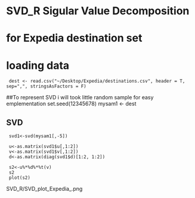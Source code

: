# SVD_R Sigular Value Decomposition
# for Expedia destination set 
# loading data
     dest <- read.csv("~/Desktop/Expedia/destinations.csv", header = T, sep=",", stringsAsFactors = F)

##To represent SVD i will took little random sample for easy emplementation
     set.seed(12345678)
     mysam1  <- dest

## SVD
     svd1<-svd(mysam1[,-5])

     u<-as.matrix(svd1$u[,1:2])
     v<-as.matrix(svd1$v[,1:2])
     d<-as.matrix(diag(svd1$d)[1:2, 1:2])

     s2<-u%*%d%*%t(v)
     s2
     plot(s2)
SVD_R/SVD_plot_Expedia_.png
